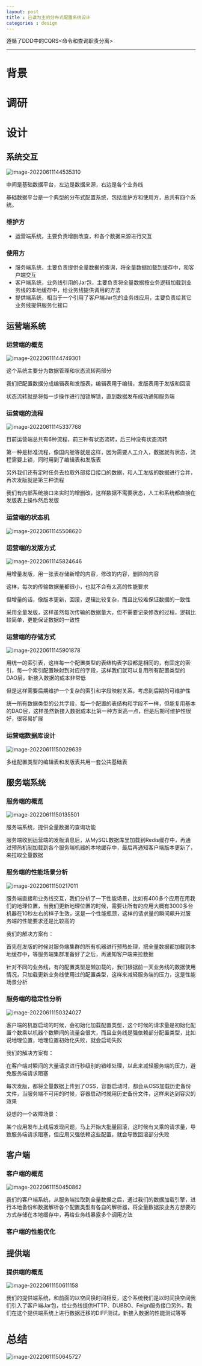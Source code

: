```yaml
---
layout: post
title : 已读为主的分布式配置系统设计
categories : design
---
```


遵循了DDD中的CQRS<命令和查询职责分离>

---



# 背景







# 调研





# 设计



## 系统交互

![image-20220611144535310](https://raw.githubusercontent.com/humingk/resource/master/image/2022/hWo6MOwYFHRjfSa.png)

中间是基础数据平台，左边是数据来源，右边是各个业务线

基础数据平台是一个典型的分布式配置系统，包括维护方和使用方，总共有四个系统。

### 维护方

- 运营端系统，主要负责增删改查，和各个数据来源进行交互

### 使用方

- 服务端系统，主要负责提供全量数据的查询，将全量数据加载到缓存中，和客户端交互
- 客户端系统，业务线引用的Jar包，主要负责将全量数据按业务逻辑加载到业务线的本地缓存中，给业务线提供调用的方法
- 提供端系统，相当于一个引用了客户端Jar包的业务线应用，主要负责给其它业务线提供服务化接口



## 运营端系统



### 运营端的概览

![image-20220611144749301](https://raw.githubusercontent.com/humingk/resource/master/image/2022/WcrjKyJt6ZAmLkP.png)

这个系统主要分为数据管理和状态流转两部分

我们把配置数据分成编辑表和发版表，编辑表用于编辑，发版表用于发版和回滚

状态流转就是将每一步操作进行加锁解锁，直到数据发布成功通知服务端



### 运营端的流程

![image-20220611145337768](https://raw.githubusercontent.com/humingk/resource/master/image/2022/tKIzgridPpeENXy.png)

目前运营端总共有6种流程，前三种有状态流转，后三种没有状态流转

第一种是标准流程，像国内舱等就是这样，因为需要人工介入，数据就有状态，流程需要上锁，同时用到了编辑表和发版表

另外我们还有定时任务去拉取外部接口接口的数据，和人工发版的数据进行合并，再次发版就是第三种流程

我们有内部系统接口来实时的增删改，这样数据不需要状态，人工和系统都直接在发版表上操作然后发版



### 运营端的状态机

![image-20220611145508620](https://raw.githubusercontent.com/humingk/resource/master/image/2022/vPbJDm4ROpFjM1t.png)

### 运营端的发版方式

![image-20220611145824646](https://raw.githubusercontent.com/humingk/resource/master/image/2022/t4vWXBChKMbm2pE.png)

用增量发版，用一张表存储新增的内容，修改的内容，删除的内容

这样，每次的传输数据量都很小，也就不会有太高的性能要求

但增量的话，像版本更新，回滚，逻辑比较复杂，而且比较难保证数据的一致性

采用全量发版，这样虽然每次传输的数据量大，但不需要记录修改的过程，逻辑比较简单，更能保证数据的一致性

### 运营端的存储方式

![image-20220611145901878](https://raw.githubusercontent.com/humingk/resource/master/image/2022/umVQf8tUgSwRn4s.png)

用统一的索引表，这样每一个配置类型的表结构表字段都是相同的，有固定的索引，每一个索引配置映射到对应的字段，这样我们就可以复用所有配置类型的DAO层，新接入数据的成本非常低

但是这样需要后期维护一个复杂的索引和字段映射关系，考虑到后期的可维护性

统一所有数据类型的公共字段，每一个配置的表结构和字段不一样，但能复用基本的DAO层，这样虽然新接入数据成本比第一种方案高一点，但是后期可维护性很好，很容易扩展



### 运营端数据库设计

![image-20220611150029639](https://raw.githubusercontent.com/humingk/resource/master/image/2022/v4HDtCiwq8zk2r9.png)

多组配置类型的编辑表和发版表共用一套公共基础表





## 服务端系统



### 服务端的概览

![image-20220611150135501](https://raw.githubusercontent.com/humingk/resource/master/image/2022/asKwR6DS1mQYuOn.png)

服务端系统，提供全量数据的查询功能

服务端收到运营端的发版消息后，从MySQL数据库里加载到Redis缓存中，再通过预热机制加载到各个服务端机器的本地缓存中，最后再通知客户端版本更新了，来拉取全量数据



### 服务端的性能场景分析

![image-20220611150217011](https://raw.githubusercontent.com/humingk/resource/master/image/2022/yMKfbYh9RCAurda.png)

服务端直接和业务线交互，我们分析了一下性能场景，比如有400多个应用在用我们的地理位置，当我们更新地理位置的时候，需要让所有的应用大概有3000多台机器在10秒左右的样子生效，这是一个性能瓶颈，这样的请求量的瞬间飙升对服务端的性能要求还是比较高的

我们的解决方案有：

首先在发版的时候对服务端集群的所有机器进行预热处理，把全量数据都加载到本地缓存中，等服务端集群准备好了之后，再通知客户端来拉数据

针对不同的业务线，有的配置类型是懒加载的，我们根据前一天业务线的数据使用情况，只加载更新业务线使用过的配置类型，这样来减轻服务端的压力，这是性能场景分析



### 服务端的稳定性分析

![image-20220611150324027](https://raw.githubusercontent.com/humingk/resource/master/image/2022/wPMmkAsLa9crbJf.png)

客户端的机器启动的时候，会初始化加载配置类型，这个时候的请求量是初始化配置个数乘以机器个数瞬间的流量会很大，而且业务线是强依赖部分配置类型，比如说地理位置，地理位置初始化失败，就会启动失败

我们的解决方案有：

在客户端对瞬间的大量请求进行秒级别的错峰处理，以此来减轻服务端的压力，避免服务端请求阻塞

每次发版，都将全量数据上传到了OSS，容器启动时，都会从OSS加载历史备份文件，当服务端不可用的时候，容器启动时就用历史备份文件，这样来达到容灾的效果

设想的一个故障场景：

某个应用发布上线后发现问题，马上开始大批量回滚，这时候有叉乘的请求量，导致服务端请求阻塞，但应用又强依赖这些配置，就会导致回滚部分失败

## 客户端

### 客户端的概览

![image-20220611150450862](https://raw.githubusercontent.com/humingk/resource/master/image/2022/x7TmuUOGv15Hbzq.png)

我们的客户端系统，从服务端拉取到全量数据之后，通过我们的数据加载引擎，进行本地备份和数据解析各个配置类型有各自的解析器，将全量数据按业务方想要的方式存储在本地缓存中，再给业务线暴露多个调用方法



### 客户端的性能优化





## 提供端



### 提供端的概览

![image-20220611150611158](https://raw.githubusercontent.com/humingk/resource/master/image/2022/9cRgFACMZL5npah.png)

我们的提供端系统，和前面的以空间换时间相反，这个系统我们是以时间换空间我们引入了客户端Jar包，给业务线提供HTTP、DUBBO、Feign服务接口另外，我们在这个提供端系统上进行数据迁移的DIFF测试，新接入数据的性能测试等等





# 总结



![image-20220611150645727](https://raw.githubusercontent.com/humingk/resource/master/image/2022/IWK2Nn8AtkqBUMf.png)
